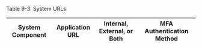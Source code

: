 <!--
Instructions: List all URLs associated with the information system including the system component; application URL; if it is internal, external, or both; and the multi-factor authentication (MFA) authentication method used. Please specify the tool or technology used to support MFA.
-->

Table 9-3. System URLs

| System Component | Application URL | Internal, External, or Both | MFA Authentication Method |
| ---------------- | --------------- | --------------------------- | ------------------------- |

